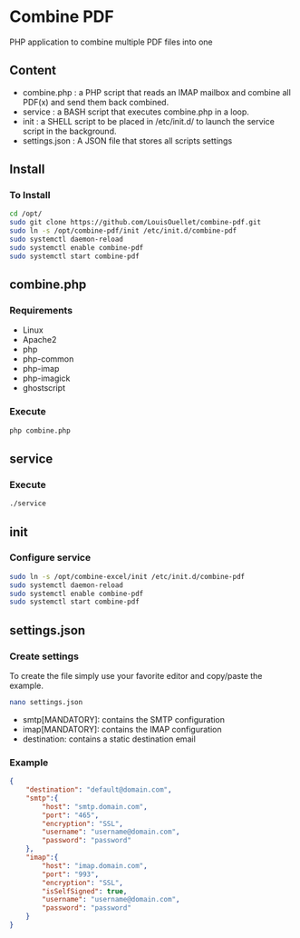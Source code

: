 # Combine PDF
PHP application to combine multiple PDF files into one

## Content

 - combine.php : a PHP script that reads an IMAP mailbox and combine all PDF(x) and send them back combined.
 - service : a BASH script that executes combine.php in a loop.
 - init : a SHELL script to be placed in /etc/init.d/ to launch the service script in the background.
 - settings.json : A JSON file that stores all scripts settings

## Install
### To Install

```BASH
cd /opt/
sudo git clone https://github.com/LouisOuellet/combine-pdf.git
sudo ln -s /opt/combine-pdf/init /etc/init.d/combine-pdf
sudo systemctl daemon-reload
sudo systemctl enable combine-pdf
sudo systemctl start combine-pdf
```

## combine.php
### Requirements

 - Linux
 - Apache2
 - php
 - php-common
 - php-imap
 - php-imagick
 - ghostscript

### Execute

```BASH
php combine.php
```

## service
### Execute

```BASH
./service
```

## init
### Configure service

```BASH
sudo ln -s /opt/combine-excel/init /etc/init.d/combine-pdf
sudo systemctl daemon-reload
sudo systemctl enable combine-pdf
sudo systemctl start combine-pdf
```

## settings.json
### Create settings
To create the file simply use your favorite editor and copy/paste the example.

```BASH
nano settings.json
```

 - smtp[MANDATORY]: contains the SMTP configuration
 - imap[MANDATORY]: contains the IMAP configuration
 - destination: contains a static destination email


### Example
```JSON
{
    "destination": "default@domain.com",
    "smtp":{
        "host": "smtp.domain.com",
        "port": "465",
        "encryption": "SSL",
        "username": "username@domain.com",
        "password": "password"
    },
    "imap":{
        "host": "imap.domain.com",
        "port": "993",
        "encryption": "SSL",
        "isSelfSigned": true,
        "username": "username@domain.com",
        "password": "password"
    }
}
```
